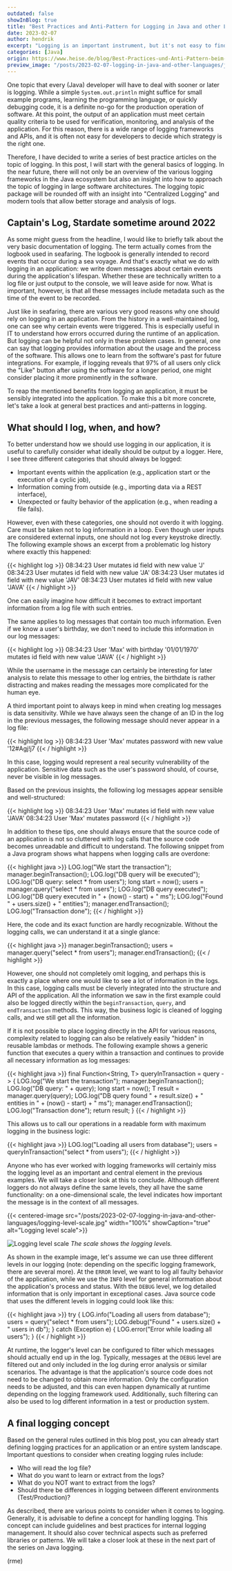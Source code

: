 ```yaml
---
outdated: false
showInBlog: true
title: "Best Practices and Anti-Pattern for Logging in Java and other Languages"
date: 2023-02-07
author: hendrik
excerpt: "Logging is an important instrument, but it's not easy to find the right amount of information to log. This post will show some best pratices that help to get the best results out of a logging system."
categories: [Java]
origin: https://www.heise.de/blog/Best-Practices-und-Anti-Pattern-beim-Logging-in-Java-und-anderen-Sprachen-7336005.html
preview_image: "/posts/2023-02-07-logging-in-java-and-other-languages/java_preview.jpg"
---
```


One topic that every (Java) developer will have to deal with sooner or later is logging. 
While a simple `System.out.println` might suffice for small example programs, learning the programming language, or quickly debugging code, it is a definite no-go for the production operation of software. 
At this point, the output of an application must meet certain quality criteria to be used for verification, monitoring, and analysis of the application. 
For this reason, there is a wide range of logging frameworks and APIs, and it is often not easy for developers to decide which strategy is the right one.

Therefore, I have decided to write a series of best practice articles on the topic of logging. 
In this post, I will start with the general basics of logging. 
In the near future, there will not only be an overview of the various logging frameworks in the Java ecosystem but also an insight into how to approach the topic of logging in large software architectures. 
The logging topic package will be rounded off with an insight into "Centralized Logging" and modern tools that allow better storage and analysis of logs.

## Captain's Log, Stardate sometime around 2022

As some might guess from the headline, I would like to briefly talk about the very basic documentation of logging. 
The term actually comes from the logbook used in seafaring. 
The logbook is generally intended to record events that occur during a sea voyage. 
And that's exactly what we do with logging in an application: we write down messages about certain events during the application's lifespan.
Whether these are technically written to a log file or just output to the console, we will leave aside for now. 
What is important, however, is that all these messages include metadata such as the time of the event to be recorded.

Just like in seafaring, there are various very good reasons why one should rely on logging in an application. 
From the history in a well-maintained log, one can see why certain events were triggered. 
This is especially useful in IT to understand how errors occurred during the runtime of an application. 
But logging can be helpful not only in these problem cases. 
In general, one can say that logging provides information about the usage and the process of the software. 
This allows one to learn from the software's past for future integrations. 
For example, if logging reveals that 97% of all users only click the "Like" button after using the software for a longer period, one might consider placing it more prominently in the software.

To reap the mentioned benefits from logging an application, it must be sensibly integrated into the application. 
To make this a bit more concrete, let's take a look at general best practices and anti-patterns in logging.

## What should I log, when, and how?

To better understand how we should use logging in our application, it is useful to carefully consider what ideally should be output by a logger.
Here, I see three different categories that should always be logged:

* Important events within the application (e.g., application start or the execution of a cyclic job),
* Information coming from outside (e.g., importing data via a REST interface),
* Unexpected or faulty behavior of the application (e.g., when reading a file fails).

However, even with these categories, one should not overdo it with logging. 
Care must be taken not to log information in a loop. 
Even though user inputs are considered external inputs, one should not log every keystroke directly. 
The following example shows an excerpt from a problematic log history where exactly this happened:

{{< highlight log >}}
08:34:23 User mutates id field with new value 'J'
08:34:23 User mutates id field with new value 'JA'
08:34:23 User mutates id field with new value 'JAV'
08:34:23 User mutates id field with new value 'JAVA'
{{< / highlight >}}

One can easily imagine how difficult it becomes to extract important information from a log file with such entries.

The same applies to log messages that contain too much information. 
Even if we know a user's birthday, we don't need to include this information in our log messages:

{{< highlight log >}}
08:34:23 User 'Max' with birthday '01/01/1970' \
 mutates id field with new value 'JAVA'
{{< / highlight >}}

While the username in the message can certainly be interesting for later analysis to relate this message to other log entries, the birthdate is rather distracting and makes reading the messages more complicated for the human eye.

A third important point to always keep in mind when creating log messages is data sensitivity. 
While we have always seen the change of an ID in the log in the previous messages, the following message should never appear in a log file:

{{< highlight log >}}
08:34:23 User 'Max' mutates password with new value '12#Agj!j7
{{< / highlight >}}

In this case, logging would represent a real security vulnerability of the application. 
Sensitive data such as the user's password should, of course, never be visible in log messages.

Based on the previous insights, the following log messages appear sensible and well-structured:

{{< highlight log >}}
08:34:23 User 'Max' mutates id field with new value 'JAVA'
08:34:23 User 'Max' mutates password
{{< / highlight >}}

In addition to these tips, one should always ensure that the source code of an application is not so cluttered with log calls that the source code becomes unreadable and difficult to understand. 
The following snippet from a Java program shows what happens when logging calls are overdone:

{{< highlight java >}}
LOG.log("We start the transaction");
manager.beginTransaction();
LOG.log("DB query will be executed");
LOG.log("DB query: select * from users");
long start = now();
users = manager.query("select * from users");
LOG.log("DB query executed");
LOG.log("DB query executed in " + (now() - start) + " ms");
LOG.log("Found " + users.size() + " entities");
manager.endTransaction();
LOG.log("Transaction done");
{{< / highlight >}}

Here, the code and its exact function are hardly recognizable. 
Without the logging calls, we can understand it at a single glance:

{{< highlight java >}}
manager.beginTransaction();
users = manager.query("select * from users");
manager.endTransaction();
{{< / highlight >}}

However, one should not completely omit logging, and perhaps this is exactly a place where one would like to see a lot of information in the logs.
In this case, logging calls must be cleverly integrated into the structure and API of the application. 
All the information we saw in the first example could also be logged directly within the `beginTransaction`, `query`, and `endTransaction` methods.
This way, the business logic is cleaned of logging calls, and we still get all the information.

If it is not possible to place logging directly in the API for various reasons, complexity related to logging can also be relatively easily "hidden" in reusable lambdas or methods. 
The following example shows a generic function that executes a query within a transaction and continues to provide all necessary information as log messages:

{{< highlight java >}}
final Function<String, T> queryInTransaction = query -> {
  LOG.log("We start the transaction");
  manager.beginTransaction();
  LOG.log("DB query: " + query);
  long start = now();
  T result = manager.query(query);
  LOG.log("DB query found " + result.size() + " entities in "
          + (now() - start) + " ms");
  manager.endTransaction();
  LOG.log("Transaction done");
  return result;
}
{{< / highlight >}}

This allows us to call our operations in a readable form with maximum logging in the business logic:

{{< highlight java >}}
LOG.log("Loading all users from database");
users = queryInTransaction("select * from users");
{{< / highlight >}}

Anyone who has ever worked with logging frameworks will certainly miss the logging level as an important and central element in the previous examples. 
We will take a closer look at this to conclude. 
Although different loggers do not always define the same levels, they all have the same functionality: on a one-dimensional scale, the level indicates how important the message is in the context of all messages.


{{< centered-image src="/posts/2023-02-07-logging-in-java-and-other-languages/logging-level-scale.jpg" width="100%" showCaption="true" alt="Logging level scale">}}

![Logging level scale](/posts/2023-02-07-logging-in-java-and-other-languages/logging-level-scale.jpg)
*The scale shows the logging levels.*


As shown in the example image, let's assume we can use three different levels in our logging (note: depending on the specific logging framework, there are several more). 
At the `ERROR` level, we want to log all faulty behavior of the application, while we use the `INFO` level for general information about the application's process and status. 
With the `DEBUG` level, we log detailed information that is only important in exceptional cases. 
Java source code that uses the different levels in logging could look like this:

{{< highlight java >}}
try {
  LOG.info("Loading all users from database");
  users = query("select * from users");
  LOG.debug("Found " + users.size() + " users in db");
} catch (Exception e) {
  LOG.error("Error while loading all users");
}
{{< / highlight >}}

At runtime, the logger's level can be configured to filter which messages should actually end up in the log. 
Typically, messages at the `DEBUG` level are filtered out and only included in the log during error analysis or similar scenarios. 
The advantage is that the application's source code does not need to be changed to obtain more information. 
Only the configuration needs to be adjusted, and this can even happen dynamically at runtime depending on the logging framework used. 
Additionally, such filtering can also be used to log different information in a test or production system.

## A final logging concept

Based on the general rules outlined in this blog post, you can already start defining logging practices for an application or an entire system landscape. 
Important questions to consider when creating logging rules include:

* Who will read the log file?
* What do you want to learn or extract from the logs?
* What do you NOT want to extract from the logs?
* Should there be differences in logging between different environments (Test/Production)?

As described, there are various points to consider when it comes to logging. 
Generally, it is advisable to define a concept for handling logging. 
This concept can include guidelines and best practices for internal logging management. 
It should also cover technical aspects such as preferred libraries or patterns. 
We will take a closer look at these in the next part of the series on Java logging.

(rme)